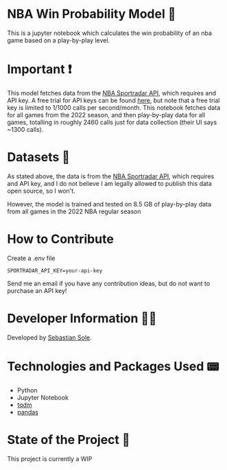 # NBA Win Probability Model 🏀
This is a jupyter notebook which calculates the win probability of an nba game based on a play-by-play level.

# Important ❗️
This model fetches data from the [NBA Sportradar API](https://developer.sportradar.com/docs/read/basketball/NBA_v8#nba-api-overview), which requires and API key. 
A free trial for API keys can be found [here](https://developer.sportradar.com/member/register), but note that a free trial key is limited to 1/1000 calls per second/month. 
This notebook fetches data for all games from the 2022 season, and then play-by-play data for all games, totalling in roughly 2460 calls just for data collection (their UI says ~1300 calls). 

# Datasets 📀
As stated above, the data is from the [NBA Sportradar API](https://developer.sportradar.com/docs/read/basketball/NBA_v8#nba-api-overview), which requires and API key, and I do not believe I am legally allowed to publish this data open source, so I won't.

However, the model is trained and tested on 8.5 GB of play-by-play data from all games in the 2022 NBA regular season

# How to Contribute
Create a .env file
```
SPORTRADAR_API_KEY=your-api-key
```
Send me an email if you have any contribution ideas, but do not want to purchase an API key!

# Developer Information 👨‍💻
Developed by [Sebastian Sole](https://github.com/sebastian-sole).

# Technologies and Packages Used 📟
- Python
- Jupyter Notebook
- [tqdm](https://tqdm.github.io/)
- [pandas](https://pandas.pydata.org/)

# State of the Project 🧪
This project is currently a WIP
